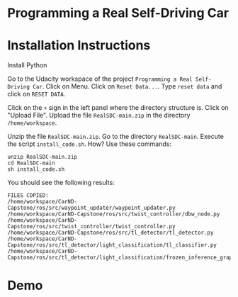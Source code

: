 # Programming a Real Self-Driving Car

# Installation Instructions

Install Python

Go to the Udacity workspace of the project `Programming a Real Self-Driving Car`.
Click on Menu. Click on `Reset Data...`. 
Type `reset data` and click on `RESET DATA`.

Click on the `+` sign in the left panel where the directory structure is.
Click on "Upload File". Upload the file `RealSDC-main.zip` in the directory `/home/workspace`.

Unzip the file `RealSDC-main.zip`.
Go to the directory `RealSDC-main`.
Execute the script `install_code.sh`.
How? Use these commands:

```
unzip RealSDC-main.zip
cd RealSDC-main
sh install_code.sh
```

You should see the following results:

```
FILES COPIED:
/home/workspace/CarND-Capstone/ros/src/waypoint_updater/waypoint_updater.py
/home/workspace/CarND-Capstone/ros/src/twist_controller/dbw_node.py
/home/workspace/CarND-Capstone/ros/src/twist_controller/twist_controller.py
/home/workspace/CarND-Capstone/ros/src/tl_detector/tl_detector.py
/home/workspace/CarND-Capstone/ros/src/tl_detector/light_classification/tl_classifier.py
/home/workspace/CarND-Capstone/ros/src/tl_detector/light_classification/frozen_inference_graph.pb
```


# Demo
